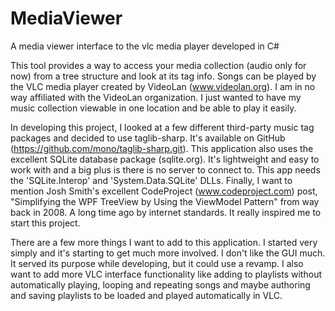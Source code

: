 # MediaViewer
A media viewer interface to the vlc media player developed in C#

This tool provides a way to access your media collection (audio only for now) from a tree structure and look at its tag
info.  Songs can be played by the VLC media player created by VideoLan (www.videolan.org).  I am in no way affiliated with
the VideoLan organization.  I just wanted to have my music collection viewable in one location and be able to play it easily.

In developing this project, I looked at a few different third-party music tag packages and decided to use taglib-sharp.
It's available on GitHub (https://github.com/mono/taglib-sharp.git).  This application also uses the excellent SQLite
database package (sqlite.org).  It's lightweight and easy to work with and a big plus is there is no server to connect to.
This app needs the 'SQLite.Interop' and 'System.Data.SQLite' DLLs.  Finally, I want to mention Josh Smith's excellent
CodeProject (www.codeproject.com) post, "Simplifying the WPF TreeView by Using the ViewModel Pattern" from way back in 2008.
A long time ago by internet standards.  It really inspired me to start this project.

There are a few more things I want to add to this application.  I started very simply and it's starting to get much more
involved.  I don't like the GUI much.  It served its purpose while developing, but it could use a revamp.  I also want to
add more VLC interface functionality like adding to playlists without automatically playing, looping and repeating songs and
maybe authoring and saving playlists to be loaded and played automatically in VLC.
